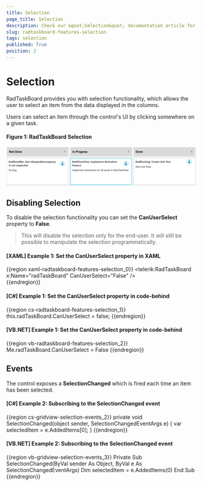 ```yaml
---
title: Selection
page_title: Selection
description: Check our &quot;Selection&quot; documentation article for the RadTaskBoard WPF control.
slug: radtaskboard-features-selection
tags: selection
published: True
position: 2
---
```


# Selection

RadTaskBoard provides you with selection functionality, which allows the user to select an item from the data displayed in the columns. 

Users can select an item through the control's UI by clicking somewhere on a given task.

#### Figure 1: RadTaskBoard Selection
![Telerik TaskBoard Selection 0](images/taskboard_selected_task_0.png)

## Disabling Selection

To disable the selection functionality you can set the __CanUserSelect__ property to **False**.

>This will disable the selection only for the end-user. It will still be possible to manipulate the selection programmatically.
          
#### __[XAML] Example 1: Set the CanUserSelect property in XAML__

{{region xaml-radtaskboard-features-selection_0}}
	<telerik:RadTaskBoard x:Name="radTaskBoard" CanUserSelect="False" />	
{{endregion}}

#### __[C#] Example 1: Set the CanUserSelect property in code-behind__

{{region cs-radtaskboard-features-selection_1}}
	this.radTaskBoard.CanUserSelect = false;
{{endregion}}

#### __[VB.NET] Example 1: Set the CanUserSelect property in code-behind__

{{region vb-radtaskboard-features-selection_2}}
	Me.radTaskBoard.CanUserSelect = False
{{endregion}}

## Events

The control exposes a __SelectionChanged__ which is fired each time an item has been selected.

#### __[C#] Example 2: Subscribing to the SelectionChanged event__

{{region cs-gridview-selection-events_2}}
	private void SelectionChanged(object sender, SelectionChangedEventArgs e)
	{
		var selectedItem = e.AddedItems[0];
	}
{{endregion}}


#### __[VB.NET] Example 2: Subscribing to the SelectionChanged event__

{{region vb-gridview-selection-events_3}}
	Private Sub SelectionChanged(ByVal sender As Object, ByVal e As SelectionChangedEventArgs)
		Dim selectedItem = e.AddedItems(0)
	End Sub
{{endregion}}

